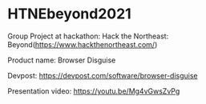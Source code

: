 # HTNEbeyond2021
Group Project at hackathon: Hack the Northeast: Beyond(https://www.hackthenortheast.com/)

Product name: Browser Disguise

Devpost: https://devpost.com/software/browser-disguise

Presentation video: https://youtu.be/Mg4vGwsZvPg
